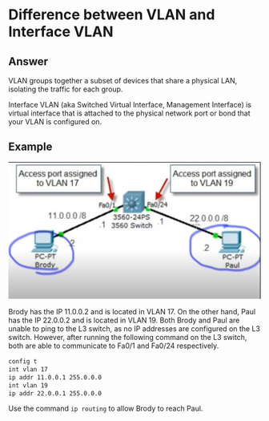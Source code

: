# Difference between VLAN and Interface VLAN

## Answer

VLAN groups together a subset of devices that share a physical LAN, isolating the traffic for each group.

Interface VLAN (aka Switched Virtual Interface, Management Interface) is virtual interface that is attached to the physical network port or bond that your VLAN is configured on.

## Example

![vlan diag](img/vlan/diag.PNG)

Brody has the IP 11.0.0.2 and is located in VLAN 17. On the other hand, Paul has the IP 22.0.0.2 and is located in VLAN 19. Both Brody and Paul are unable to ping to the L3 switch, as no IP addresses are configured on the L3 switch. However, after running the following command on the L3 switch, both are able to communicate to Fa0/1 and Fa0/24 respectively.

```
config t
int vlan 17
ip addr 11.0.0.1 255.0.0.0
int vlan 19
ip addr 22.0.0.1 255.0.0.0
```

Use the command `ip routing` to allow Brody to reach Paul. 